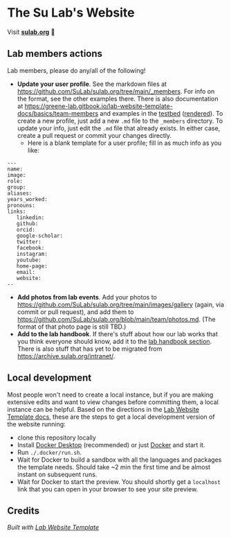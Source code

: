
# The Su Lab's Website

Visit **[sulab.org](https://sulab.org)** 🚀

## Lab members actions

Lab members, please do any/all of the following!

* **Update your user profile**. See the markdown files at https://github.com/SuLab/sulab.org/tree/main/_members.  For info on the format, see the other examples there. There is also documentation at https://greene-lab.gitbook.io/lab-website-template-docs/basics/team-members and examples in the [testbed](testbed.md) ([rendered](https://sulab.org/testbed)). To create a new profile, just add a new `.md` file to the `_members` directory. To update your info, just edit the `.md` file that already exists.  In either case, create a pull request or commit your changes directly.
    * Here is a blank template for a user profile; fill in as much info as you like:

```
---
name: 
image: 
role:  
group:  
aliases:
years_worked:
pronouns: 
links:
   linkedin: 
   github:
   orcid: 
   google-scholar:
   twitter:
   facebook:
   instagram: 
   youtube:
   home-page:
   email:
   website:
--
```

* **Add photos from lab events**. Add your photos to https://github.com/SuLab/sulab.org/tree/main/images/gallery (again, via commit or pull request), and add them to https://github.com/SuLab/sulab.org/blob/main/team/photos.md. (The format of that photo page is still TBD.)
* **Add to the lab handbook**. If there's stuff about how our lab works that you think everyone should know, add it to the [lab handbook section](https://github.com/SuLab/sulab.org/tree/main/handbook). There is also stuff that has yet to be migrated from https://archive.sulab.org/intranet/.

## Local development

Most people won't need to create a local instance, but if you are making extensive edits and want to view changes before committing them, a local instance can be helpful. Based on the directions in the [Lab Website Template docs](https://greene-lab.gitbook.io/lab-website-template-docs/getting-started/preview-your-site#on-your-computer-locally), these are the steps to get a local development version of the website running:

* clone this repository locally
* Install [Docker Desktop](https://www.docker.com/products/docker-desktop/) (recommended) or just [Docker](https://docs.docker.com/get-docker/) and start it.
* Run `./.docker/run.sh`.
* Wait for Docker to build a sandbox with all the languages and packages the template needs. Should take ~2 min the first time and be almost instant on subsequent runs.
* Wait for Docker to start the preview. You should shortly get a `localhost` link that you can open in your browser to see your site preview.


## Credits
_Built with [Lab Website Template](https://greene-lab.gitbook.io/lab-website-template-docs)_

